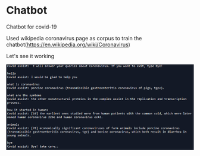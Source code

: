 # Chatbot
Chatbot for covid-19

Used wikipedia coronavirus page as corpus to train the chatbot(https://en.wikipedia.org/wiki/Coronavirus)

Let's see it working

![](images/chat.PNG)
